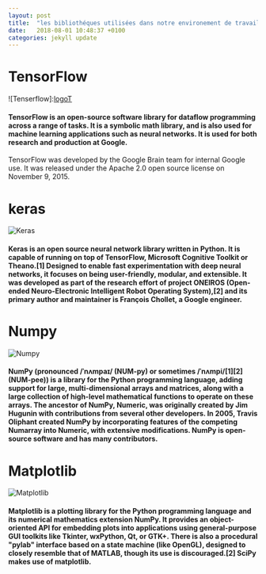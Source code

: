 ```yaml
---
layout: post
title:  "les bibliothéques utilisées dans notre environement de travail"
date:   2018-08-01 10:48:37 +0100
categories: jekyll update
---
```

 
# **TensorFlow**

 ![Tenserflow]:[logoT]

[logoT]: https://upload.wikimedia.org/wikipedia/commons/thumb/1/11/TensorFlowLogo.svg/348px-TensorFlowLogo.svg.png

#### TensorFlow is an open-source software library for dataflow programming across a range of tasks. It is a symbolic math library, and is also used for machine learning applications such as neural networks. It is used for both research and production at Google.
TensorFlow was developed by the Google Brain team for internal Google use. It was released under the Apache 2.0 open source license on November 9, 2015.

# **keras**

![Keras][logoK]

[logoK]: https://upload.wikimedia.org/wikipedia/commons/c/c9/Keras_Logo.jpg

#### Keras is an open source neural network library written in Python. It is capable of running on top of TensorFlow, Microsoft Cognitive Toolkit or Theano.[1] Designed to enable fast experimentation with deep neural networks, it focuses on being user-friendly, modular, and extensible. It was developed as part of the research effort of project ONEIROS (Open-ended Neuro-Electronic Intelligent Robot Operating System),[2] and its primary author and maintainer is François Chollet, a Google engineer. 

# **Numpy**

![Numpy][logoN]

[logoN]: https://upload.wikimedia.org/wikipedia/en/1/1b/NumPy_logo.png

#### NumPy (pronounced /ˈnʌmpaɪ/ (NUM-py) or sometimes /ˈnʌmpi/[1][2] (NUM-pee)) is a library for the Python programming language, adding support for large, multi-dimensional arrays and matrices, along with a large collection of high-level mathematical functions to operate on these arrays. The ancestor of NumPy, Numeric, was originally created by Jim Hugunin with contributions from several other developers. In 2005, Travis Oliphant created NumPy by incorporating features of the competing Numarray into Numeric, with extensive modifications. NumPy is open-source software and has many contributors.


# **Matplotlib**

![Matplotlib][logoM]

[logoM]: https://upload.wikimedia.org/wikipedia/commons/thumb/c/ca/Mpl_screenshot_figures_and_code.png/800px-Mpl_screenshot_figures_and_code.png

#### Matplotlib is a plotting library for the Python programming language and its numerical mathematics extension NumPy. It provides an object-oriented API for embedding plots into applications using general-purpose GUI toolkits like Tkinter, wxPython, Qt, or GTK+. There is also a procedural "pylab" interface based on a state machine (like OpenGL), designed to closely resemble that of MATLAB, though its use is discouraged.[2] SciPy makes use of matplotlib.